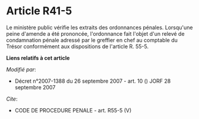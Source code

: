 # Article R41-5

Le ministère public vérifie les extraits des ordonnances pénales. Lorsqu'une peine d'amende a été prononcée, l'ordonnance
fait l'objet d'un relevé de condamnation pénale adressé par le greffier en chef au comptable du Trésor conformément aux
dispositions de l'article R. 55-5.

**Liens relatifs à cet article**

_Modifié par_:

  - Décret n°2007-1388 du 26 septembre 2007 - art. 10 () JORF 28 septembre 2007

_Cite_:

  - CODE DE PROCEDURE PENALE - art. R55-5 (V)
